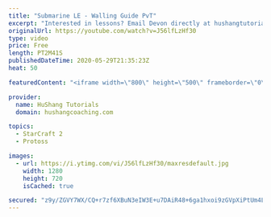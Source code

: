 ```yaml
---
title: "Submarine LE - Walling Guide PvT"
excerpt: "Interested in lessons? Email Devon directly at hushangtutorials@outlook.com ------------------------------------------------------------------------------------------------------- Want to support HuShang Tutorials directly? Patreon is a website where you can contribute a monthly donation that will help"
originalUrl: https://youtube.com/watch?v=J56lfLzHf30
type: video
price: Free
length: PT2M41S
publishedDateTime: 2020-05-29T21:35:23Z
heat: 50

featuredContent: "<iframe width=\"800\" height=\"500\" frameborder=\"0\" src=\"https://www.youtube.com/embed/J56lfLzHf30\" allow=\"accelerometer; autoplay; encrypted-media; gyroscope; picture-in-picture\" allowfullscreen></iframe>"

provider:
  name: HuShang Tutorials
  domain: hushangcoaching.com

topics:
  - StarCraft 2
  - Protoss

images:
  - url: https://i.ytimg.com/vi/J56lfLzHf30/maxresdefault.jpg
    width: 1280
    height: 720
    isCached: true

secured: "z9y/ZGVY7WX/CQ+r7zf6XBuN3eIW3E+u7DAiR48+6ga1hxoi9zGVpXiPtUm4LD/t171FQeCFAGJWL+tgWroGn1obCsj5L/30PdBirGn5OcgLwQXtosvikNoW7ILNZI9ayx/xquPMWp82gcme2gBsMwbNbHZ5dWr3fpD1WDz41KjG/ZHOxW7+0R0Yw/FsH1avhlEGRwh85miCo1+xnHAr01ISkVwIdQ63tCn+6MK/InOvg4QRGSrKtCdmqo/PD5skdnuQQ6dpdbIWs3YW/rS/CCWUBJ+k8Vl1p5j/st+0hIujXzPREn5SIdJ4qTwpfKx2LjSoq3CvGipzkAbZFTgwKP1VN+WWSGtAHHiZXp3Uo/T/sjCRDG52KKQ8bGunotP5Zwnj/asUFYgEcZC5OCatNVh/kbrZtQOdCYlEwy3Eyzo=;g+zfBTo3gL+DqwhH3vT4Sw=="
---
```


